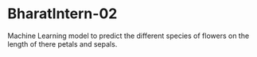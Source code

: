 # BharatIntern-02
Machine Learning model to predict the different species of flowers on the length of there petals and sepals.
